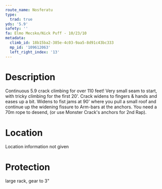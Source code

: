 ```yaml
---
route_name: Nosferatu
type:
  trad: true
yds: '5.9'
safety: ''
fa: Elmo Mecsko/Nick Puff - 10/23/10
metadata:
  climb_id: 18b15ba2-385e-4c03-9aa5-8d91c43bc333
  mp_id: '109612063'
  left_right_index: '13'
---
```

# Description
Continuous 5.9 crack climbing for over 110 feet! Very small seam to start, with tricky climbing for the first 20'. Crack widens to fingers & hands and eases up a bit. Widens to fist jams at 90' where you pull a small roof and continue up the widening fissure to Arm-bars at the anchors. You need a 70m rope to desend, (or use Monster Crack's anchors for 2nd Rap).

# Location
Location information not given

# Protection
large rack, gear to 3"
